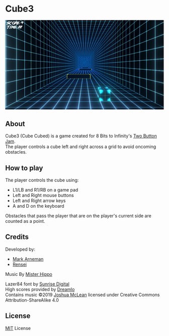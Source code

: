 # Cube3

![Cube3 Screenshot](./Screenshots/Gameplay.PNG)

## About

Cube3 (Cube Cubed) is a game created for 8 Bits to Infinity's [Two Button Jam](https://itch.io/jam/2buttonjam).\
The player controls a cube left and right across a grid to avoid oncoming obstacles.

## How to play

The player controls the cube using:

* L1/LB and R1/RB on a game pad
* Left and Right mouse buttons
* Left and Right arrow keys
* A and D on the keyboard

Obstacles that pass the player that are on the player's current side are counted as a point.

## Credits

Developed by:

* [Mark Arneman](https://arneman.me)
* [Rensei](https://mobile.twitter.com/Rensei_)

Music By [Mister Hippo](https://m.soundcloud.com/creative-hippo)

Lazer84 font by [Sunrise Digital](https://sunrise-digital.net/font.html)\
High scores provided by [Dreamlo](http://dreamlo.com/)\
Contains music ©2019 [Joshua McLean](mrjoshuamclean.com) licensed under Creative Commons Attribution-ShareAlike 4.0

## License

[MIT](./LICENSE.md) License